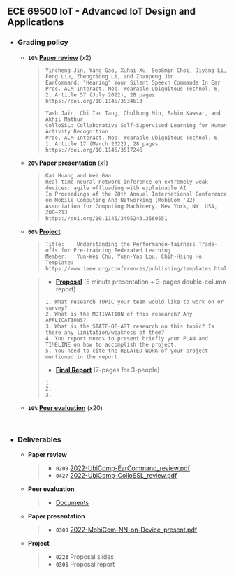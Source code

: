 ## ECE 69500 IoT - Advanced IoT Design and Applications

* ### Grading policy
  * **```10%```** [**Paper review**](https://docs.google.com/spreadsheets/d/1A1qAF9cIAwDyDGS6gT8t_i145R8hygVCzgcJHRVeBIQ/edit?usp=sharing) (x2)
    > ```
    > Yincheng Jin, Yang Gao, Xuhai Xu, Seokmin Choi, Jiyang Li, Feng Liu, Zhengxiong Li, and Zhanpeng Jin
    > EarCommand: "Hearing" Your Silent Speech Commands In Ear
    > Proc. ACM Interact. Mob. Wearable Ubiquitous Technol. 6, 2, Article 57 (July 2022), 28 pages
    > https://doi.org/10.1145/3534613
    > 
    > Yash Jain, Chi Ian Tang, Chulhong Min, Fahim Kawsar, and Akhil Mathur
    > ColloSSL: Collaborative Self-Supervised Learning for Human Activity Recognition
    > Proc. ACM Interact. Mob. Wearable Ubiquitous Technol. 6, 1, Article 17 (March 2022), 28 pages
    > https://doi.org/10.1145/3517246
    > ```
  * **```20%```** **Paper presentation** (x1)
    > ```
    > Kai Huang and Wei Gao
    > Real-time neural network inference on extremely weak devices: agile offloading with explainable AI
    > In Proceedings of the 28th Annual International Conference on Mobile Computing And Networking (MobiCom '22)
    > Association for Computing Machinery, New York, NY, USA, 200–213
    > https://doi.org/10.1145/3495243.3560551
    > ```
  * **```60%```** [**Project**](https://docs.google.com/spreadsheets/d/106mGXUgaOzmoV044iW7WO3dy7T7VuiBGWyQejD0Zhl8/edit#gid=0)
    > ```
    > Title:    Understanding the Performance-fairness Trade-offs for Pre-training Federated Learning
    > Member:   Yun-Wei Chu, Yuan-Yao Lou, Chih-Hsing Ho
    > Template: https://www.ieee.org/conferences/publishing/templates.html
    > ```

    > * [**Proposal**](https://docs.google.com/spreadsheets/d/13IzV9mz9zrxV30mV95UXKtiNcUnJssBR-czkruXEIBA/edit#gid=0) (5 minuts presentation + 3-pages double-column report)
    > ```
    > 1. What research TOPIC your team would like to work on or survey?
    > 2. What is the MOTIVATION of this research? Any APPLICATIONS?
    > 3. What is the STATE-OF-ART research on this topic? Is there any limitation/weakness of them?
    > 4. You report needs to present briefly your PLAN and TIMELINE on how to accomplish the project.
    > 5. You need to cite the RELATED WORK of your project mentioned in the report.
    > ```
    > * [**Final Report**]() (7-pages for 3-people)
    > ```
    > 1. 
    > 2. 
    > 3. 
    > ```
  * **```10%```** [**Peer evaluation**](https://forms.gle/FNo9Xiib6zefbdip8) (x20)
  
<br />
  
* ### Deliverables
  * **Paper review**
    > * **```0209```** [2022-UbiComp-EarCommand_review.pdf](./2022-UbiComp-EarCommand_review.pdf)
    > * **```0427```** [2022-UbiComp-ColloSSL_review.pdf](./2022-UbiComp-ColloSSL_review.pdf)
  * **Peer evaluation**
    > * [Documents]()
  * **Paper presentation**
    > * **```0309```** [2022-MobiCom-NN-on-Device_present.pdf](#)
  * **Project**
    > * **```0228```** Proposal slides
    > * **```0305```** Proposal report